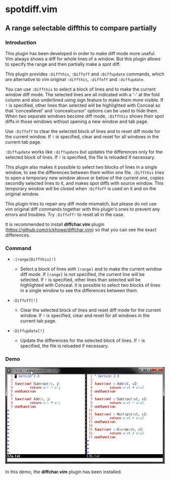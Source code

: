 # spotdiff.vim

## A range selectable diffthis to compare partially

### Introduction

This plugin has been developed in order to make diff mode more useful.
Vim always shows a diff for whole lines of a window. But this plugin allows
to specify the range and then partially make a spot diff.

This plugin provides `:Diffthis`, `:Diffoff` and `:Diffupdate` commands, which
are alternative to vim original `:diffthis`, `:diffoff` and `:diffupdate`.

You can use `:Diffthis` to select a block of lines and to make the current
window diff mode. The selected lines are all indicated with a '-' at the fold
column and also underlined using sign feature to make them more visible.
If `!` is specified, other lines than selected will be highlighted with Conceal
so that 'conceallevel' and 'concealcursor' options can be used to hide them.
When two separate windows become diff mode, `:Diffthis` shows their spot diffs
in those windows without opening a new window and tab page.

Use `:Diffoff` to clear the selected block of lines and to reset diff mode
for the current window. If `!` is specified, clear and reset for all windows
in the current tab page.

`:Diffupdate` works like `:diffupdate` but updates the differences only for the
selected block of lines. If `!` is specified, the file is reloaded if necessary.

This plugin also makes it possible to select two blocks of lines in a single
window, to see the differences between them within one file. `:Diffthis`
tries to open a temporary new window above or below of the current one,
copies secondly selected lines to it, and makes spot diffs with source window.
This temporary window will be closed when `:Diffoff` is used on it and on the
original window.

This plugin tries to repair any diff mode mismatch, but please do not use
vim original diff commands together with this plugin's ones to prevent any
errors and troubles. Try `:Diffoff!` to reset all in the case.

It is recommended to install **diffchar.vim** plugin
(https://github.com/rickhowe/diffchar.vim) so that
you can see the exact differences.

### Command

* `:[range]Diffthis[!]`
  * Select a block of lines with `[range]` and to make the current window
    diff mode. If `[range]` is not specified, the current line will be
    selected. If `!` is specified, other lines than selected will be
    highlighted with Conceal. It is possible to select two blocks of
    lines in a single window to see the differences between them.

* `:Diffoff[!]`
  * Clear the selected block of lines and reset diff mode for the current
    window. If `!` is specified, clear and reset for all windows in the
    current tab page.

* `:Diffupdate[!]`
  * Update the differences for the selected block of lines. If `!` is
    specified, the file is reloaded if necessary.

### Demo

![demo](demo.gif)

In this demo, the **diffchar.vim** plugin has been installed.

